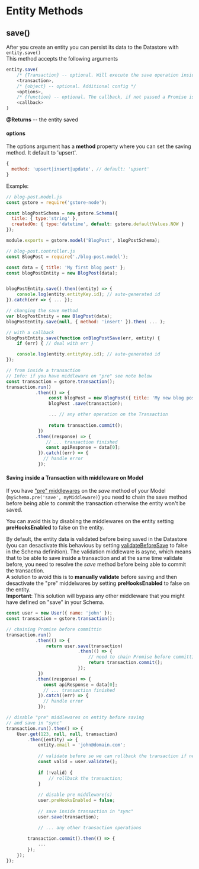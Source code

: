 # Entity Methods

## save()

After you create an entity you can persist its data to the Datastore with `entity.save()`  
This method accepts the following arguments

```js
entity.save(
    /* {Transaction} -- optional. Will execute the save operation inside this transaction */
    <transaction>,
    /* {object} -- optional. Additional config */
    <options>,
    /* {function} -- optional. The callback, if not passed a Promise is returned */
    <callback>
)
```

**@Returns** -- the entity saved

#### options

The options argument has a **method** property where you can set the saving method.
It default to 'upsert'.

```js
{
  method: 'upsert|insert|update', // default: 'upsert'
}
```

Example:
```js
// blog-post.model.js
const gstore = require('gstore-node');

const blogPostSchema = new gstore.Schema({
  title: { type:'string' },
  createdOn: { type:'datetime', default: gstore.defaultValues.NOW }
});

module.exports = gstore.model('BlogPost', blogPostSchema);
```

```js
// blog-post.controller.js
const BlogPost = require('./blog-post.model');

const data = { title: 'My first blog post' };
const blogPostEntity = new BlogPost(data);


blogPostEntity.save().then((entity) => {
    console.log(entity.entityKey.id); // auto-generated id
}).catch(err => { ... });

// changing the save method
var blogPostEntity = new BlogPost(data);
blogPostEntity.save(null, { method: 'insert' }).then( ... );

// with a callback
blogPostEntity.save(function onBlogPostSave(err, entity) {
    if (err) { // deal with err }

    console.log(entity.entityKey.id); // auto-generated id
});

// from inside a transaction
// Info: if you have middleware on "pre" see note below
const transaction = gstore.transaction();
transaction.run()
           .then(() => {
                const blogPost = new BlogPost({ title: 'My new blog post' });
                blogPost .save(transaction);

                ... // any other operation on the Transaction
                
                return transaction.commit();
            })
           .then((response) => {
               // ... transaction finished
               const apiResponse = data[0];
            }).catch((err) => {
              // handle error
            });

```

#### Saving inside a Transaction with middleware on Model

If you have ["pre" middlewares](../middleware-hooks/pre-hooks.md) on the _save_ method of your Model (`mySchema.pre('save', myMiddleware)`) you need to chain the save method before being able to commit the transaction otherwise the entity won't be saved.

You can avoid this by disabling the middlewares on the entity setting **preHooksEnabled** to false on the entity.

By default, the entity data is validated before being saved in the Datastore (you can desactivate this behavious by setting [validateBeforeSave](#validateBeforeSave) to false in the Schema definition). The validation middleware is async, which means that to be able to save inside a transaction and at the same time validate before, you need to resolve the *save* method before being able to commit the transaction.  
A solution to avoid this is to **manually validate** before saving and then desactivate the "pre" middelwares by setting **preHooksEnabled** to false on the entity.  
**Important**: This solution will bypass any other middleware that you might have defined on "save" in your Schema.

```js
const user = new User({ name: 'john' });
const transaction = gstore.transaction();

// chaining Promise before committin
transaction.run()
           .then(() => {
               return user.save(transaction)
                           .then(() => {
                               // need to chain Promise before committing
                               return transaction.commit();
                           });
            })
           .then((response) => {
              const apiResponse = data[0];
              // ... transaction finished
            }).catch((err) => {
              // handle error
            });

// disable "pre" middlewares on entity before saving
// and save in "sync"
transaction.run().then() => {
    User.get(123, null, null, transaction)
        .then((entity) => {
            entity.email = 'john@domain.com';
                
            // validate before so we can rollback the transaction if necessary
            const valid = user.validate();
		
            if (!valid) {
                // rollback the transaction;
            }
		
            // disable pre middleware(s)
            user.preHooksEnabled = false;
		
            // save inside transaction in "sync"
            user.save(transaction);

            // ... any other transaction operations
		
		transaction.commit().then(() => {
		    ...
		});
	});
});
```